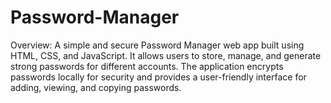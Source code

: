 # Password-Manager
Overview: A simple and secure Password Manager web app built using HTML, CSS, and JavaScript. It allows users to store, manage, and generate strong passwords for different accounts. The application encrypts passwords locally for security and provides a user-friendly interface for adding, viewing, and copying passwords.
